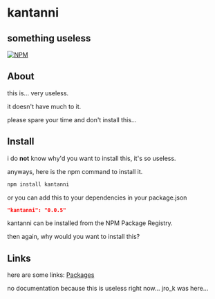 # kantanni
## something useless

[![NPM](https://nodei.co/npm/kantanni.png)](https://nodei.co/npm/kantanni/)
                                                                               



## About
this is... very useless.

it doesn't have much to it.

please spare your time and don't install this...

## Install

i do **not** know why'd you want to install this, it's so useless.

anyways, here is the npm command to install it.

```sh
npm install kantanni
```
or you can add this to your dependencies in your package.json

```json
"kantanni": "0.0.5"
```


kantanni can be installed from the NPM Package Registry.

then again, why would you want to install this?


## Links
here are some links:
[Packages](https://github.com/unifiton/kantanni/packages)


no documentation because this is useless right now...
jro_k was here...
